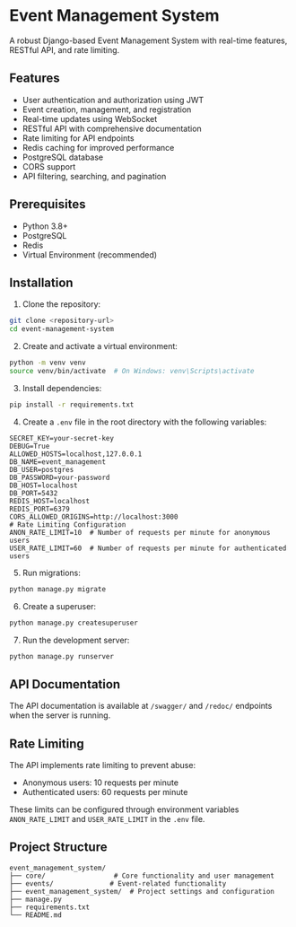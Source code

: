 # Event Management System

A robust Django-based Event Management System with real-time features, RESTful API, and rate limiting.

## Features

- User authentication and authorization using JWT
- Event creation, management, and registration
- Real-time updates using WebSocket
- RESTful API with comprehensive documentation
- Rate limiting for API endpoints
- Redis caching for improved performance
- PostgreSQL database
- CORS support
- API filtering, searching, and pagination

## Prerequisites

- Python 3.8+
- PostgreSQL
- Redis
- Virtual Environment (recommended)

## Installation

1. Clone the repository:
```bash
git clone <repository-url>
cd event-management-system
```

2. Create and activate a virtual environment:
```bash
python -m venv venv
source venv/bin/activate  # On Windows: venv\Scripts\activate
```

3. Install dependencies:
```bash
pip install -r requirements.txt
```

4. Create a `.env` file in the root directory with the following variables:
```env
SECRET_KEY=your-secret-key
DEBUG=True
ALLOWED_HOSTS=localhost,127.0.0.1
DB_NAME=event_management
DB_USER=postgres
DB_PASSWORD=your-password
DB_HOST=localhost
DB_PORT=5432
REDIS_HOST=localhost
REDIS_PORT=6379
CORS_ALLOWED_ORIGINS=http://localhost:3000
# Rate Limiting Configuration
ANON_RATE_LIMIT=10  # Number of requests per minute for anonymous users
USER_RATE_LIMIT=60  # Number of requests per minute for authenticated users
```

5. Run migrations:
```bash
python manage.py migrate
```

6. Create a superuser:
```bash
python manage.py createsuperuser
```

7. Run the development server:
```bash
python manage.py runserver
```

## API Documentation

The API documentation is available at `/swagger/` and `/redoc/` endpoints when the server is running.

## Rate Limiting

The API implements rate limiting to prevent abuse:
- Anonymous users: 10 requests per minute
- Authenticated users: 60 requests per minute

These limits can be configured through environment variables `ANON_RATE_LIMIT` and `USER_RATE_LIMIT` in the `.env` file.

## Project Structure

```
event_management_system/
├── core/                 # Core functionality and user management
├── events/              # Event-related functionality
├── event_management_system/  # Project settings and configuration
├── manage.py
├── requirements.txt
└── README.md
```

